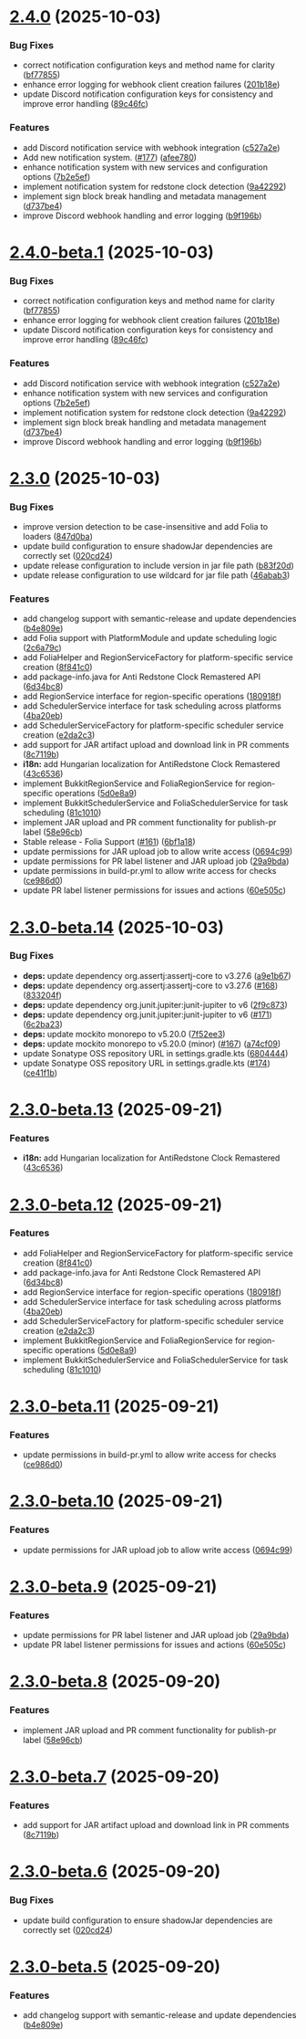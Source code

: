 # [2.4.0](https://github.com/OneLiteFeatherNET/AntiRedstoneClock-Remastered/compare/v2.3.0...v2.4.0) (2025-10-03)


### Bug Fixes

* correct notification configuration keys and method name for clarity ([bf77855](https://github.com/OneLiteFeatherNET/AntiRedstoneClock-Remastered/commit/bf77855b6cc963b100a8cb9b86f98c182daab4ef))
* enhance error logging for webhook client creation failures ([201b18e](https://github.com/OneLiteFeatherNET/AntiRedstoneClock-Remastered/commit/201b18e9d86e657b2dc9da0e1a5f6723236607fa))
* update Discord notification configuration keys for consistency and improve error handling ([89c46fc](https://github.com/OneLiteFeatherNET/AntiRedstoneClock-Remastered/commit/89c46fccbe699614fcae5aac05348af1d721c8c1))


### Features

* add Discord notification service with webhook integration ([c527a2e](https://github.com/OneLiteFeatherNET/AntiRedstoneClock-Remastered/commit/c527a2e9b24da2e9ff83af853802021a2b6e6401))
* Add new notification system. ([#177](https://github.com/OneLiteFeatherNET/AntiRedstoneClock-Remastered/issues/177)) ([afee780](https://github.com/OneLiteFeatherNET/AntiRedstoneClock-Remastered/commit/afee780e9bf2c2c7ee7d3ad03fa7e2005a4ac3da))
* enhance notification system with new services and configuration options ([7b2e5ef](https://github.com/OneLiteFeatherNET/AntiRedstoneClock-Remastered/commit/7b2e5efb46dca0a3dc2bff98342b6c0e27e69425))
* implement notification system for redstone clock detection ([9a42292](https://github.com/OneLiteFeatherNET/AntiRedstoneClock-Remastered/commit/9a422921687670fa53af6365fe9498d1f0f1d99a))
* implement sign block break handling and metadata management ([d737be4](https://github.com/OneLiteFeatherNET/AntiRedstoneClock-Remastered/commit/d737be4be32760383b588ffd6bb9736c2b54a41a))
* improve Discord webhook handling and error logging ([b9f196b](https://github.com/OneLiteFeatherNET/AntiRedstoneClock-Remastered/commit/b9f196b8bb839f96e7d3b805710150136b7f5497))

# [2.4.0-beta.1](https://github.com/OneLiteFeatherNET/AntiRedstoneClock-Remastered/compare/v2.3.0...v2.4.0-beta.1) (2025-10-03)


### Bug Fixes

* correct notification configuration keys and method name for clarity ([bf77855](https://github.com/OneLiteFeatherNET/AntiRedstoneClock-Remastered/commit/bf77855b6cc963b100a8cb9b86f98c182daab4ef))
* enhance error logging for webhook client creation failures ([201b18e](https://github.com/OneLiteFeatherNET/AntiRedstoneClock-Remastered/commit/201b18e9d86e657b2dc9da0e1a5f6723236607fa))
* update Discord notification configuration keys for consistency and improve error handling ([89c46fc](https://github.com/OneLiteFeatherNET/AntiRedstoneClock-Remastered/commit/89c46fccbe699614fcae5aac05348af1d721c8c1))


### Features

* add Discord notification service with webhook integration ([c527a2e](https://github.com/OneLiteFeatherNET/AntiRedstoneClock-Remastered/commit/c527a2e9b24da2e9ff83af853802021a2b6e6401))
* enhance notification system with new services and configuration options ([7b2e5ef](https://github.com/OneLiteFeatherNET/AntiRedstoneClock-Remastered/commit/7b2e5efb46dca0a3dc2bff98342b6c0e27e69425))
* implement notification system for redstone clock detection ([9a42292](https://github.com/OneLiteFeatherNET/AntiRedstoneClock-Remastered/commit/9a422921687670fa53af6365fe9498d1f0f1d99a))
* implement sign block break handling and metadata management ([d737be4](https://github.com/OneLiteFeatherNET/AntiRedstoneClock-Remastered/commit/d737be4be32760383b588ffd6bb9736c2b54a41a))
* improve Discord webhook handling and error logging ([b9f196b](https://github.com/OneLiteFeatherNET/AntiRedstoneClock-Remastered/commit/b9f196b8bb839f96e7d3b805710150136b7f5497))

# [2.3.0](https://github.com/OneLiteFeatherNET/AntiRedstoneClock-Remastered/compare/v2.2.8...v2.3.0) (2025-10-03)


### Bug Fixes

* improve version detection to be case-insensitive and add Folia to loaders ([847d0ba](https://github.com/OneLiteFeatherNET/AntiRedstoneClock-Remastered/commit/847d0bae03ba487d402aaa8d68beb833345821bd))
* update build configuration to ensure shadowJar dependencies are correctly set ([020cd24](https://github.com/OneLiteFeatherNET/AntiRedstoneClock-Remastered/commit/020cd24b9a441c3ec7f38b72c58fd4da3787230e))
* update release configuration to include version in jar file path ([b83f20d](https://github.com/OneLiteFeatherNET/AntiRedstoneClock-Remastered/commit/b83f20dd80f9c9ca64851600672eb12cff567127))
* update release configuration to use wildcard for jar file path ([46abab3](https://github.com/OneLiteFeatherNET/AntiRedstoneClock-Remastered/commit/46abab32b0d090f08659d028ba3c5b7f94b957c1))


### Features

* add changelog support with semantic-release and update dependencies ([b4e809e](https://github.com/OneLiteFeatherNET/AntiRedstoneClock-Remastered/commit/b4e809e99364cf1c88262caba6ced6d6f1047102))
* add Folia support with PlatformModule and update scheduling logic ([2c6a79c](https://github.com/OneLiteFeatherNET/AntiRedstoneClock-Remastered/commit/2c6a79c67e6b405f408eb6ad84eea4c977016642))
* add FoliaHelper and RegionServiceFactory for platform-specific service creation ([8f841c0](https://github.com/OneLiteFeatherNET/AntiRedstoneClock-Remastered/commit/8f841c07c9b6797a62eba8fffc4978199cf7f223))
* add package-info.java for Anti Redstone Clock Remastered API ([6d34bc8](https://github.com/OneLiteFeatherNET/AntiRedstoneClock-Remastered/commit/6d34bc8fdf45ac3c2106ed80721360fc24bff6c6))
* add RegionService interface for region-specific operations ([180918f](https://github.com/OneLiteFeatherNET/AntiRedstoneClock-Remastered/commit/180918f7d70a22077cdcd311d66de5fe8501e961))
* add SchedulerService interface for task scheduling across platforms ([4ba20eb](https://github.com/OneLiteFeatherNET/AntiRedstoneClock-Remastered/commit/4ba20eb3b7931bbf1015736d3651a9c44f79ef6f))
* add SchedulerServiceFactory for platform-specific scheduler service creation ([e2da2c3](https://github.com/OneLiteFeatherNET/AntiRedstoneClock-Remastered/commit/e2da2c39fc94355b76386e987883756936bdb45d))
* add support for JAR artifact upload and download link in PR comments ([8c7119b](https://github.com/OneLiteFeatherNET/AntiRedstoneClock-Remastered/commit/8c7119b0c4f31db9ade3ae7005a285735dfacbd7))
* **i18n:** add Hungarian localization for AntiRedstone Clock Remastered ([43c6536](https://github.com/OneLiteFeatherNET/AntiRedstoneClock-Remastered/commit/43c6536ad19869ca672d49e61355ee013f3eac55))
* implement BukkitRegionService and FoliaRegionService for region-specific operations ([5d0e8a9](https://github.com/OneLiteFeatherNET/AntiRedstoneClock-Remastered/commit/5d0e8a9210b4a67d6c31e6a898482ab1b5cd5523))
* implement BukkitSchedulerService and FoliaSchedulerService for task scheduling ([81c1010](https://github.com/OneLiteFeatherNET/AntiRedstoneClock-Remastered/commit/81c1010d67beffb55276e4ff135d3a39f6bcf901))
* implement JAR upload and PR comment functionality for publish-pr label ([58e96cb](https://github.com/OneLiteFeatherNET/AntiRedstoneClock-Remastered/commit/58e96cbaddb688ad4f0b795b2a7202ed8332090d))
* Stable release - Folia Support  ([#161](https://github.com/OneLiteFeatherNET/AntiRedstoneClock-Remastered/issues/161)) ([6bf1a18](https://github.com/OneLiteFeatherNET/AntiRedstoneClock-Remastered/commit/6bf1a18da232d1a4a59758478ef940a24a807e74))
* update permissions for JAR upload job to allow write access ([0694c99](https://github.com/OneLiteFeatherNET/AntiRedstoneClock-Remastered/commit/0694c99ca6e237d027275576eddd954ffcc622eb))
* update permissions for PR label listener and JAR upload job ([29a9bda](https://github.com/OneLiteFeatherNET/AntiRedstoneClock-Remastered/commit/29a9bda16a9a418542d15b9ea2d15580c8312edd))
* update permissions in build-pr.yml to allow write access for checks ([ce986d0](https://github.com/OneLiteFeatherNET/AntiRedstoneClock-Remastered/commit/ce986d0acb4795dc3e8029c7a77bb6e8d22ed495))
* update PR label listener permissions for issues and actions ([60e505c](https://github.com/OneLiteFeatherNET/AntiRedstoneClock-Remastered/commit/60e505c24462260cbfbc0169a25c90d0893421c5))

# [2.3.0-beta.14](https://github.com/OneLiteFeatherNET/AntiRedstoneClock-Remastered/compare/v2.3.0-beta.13...v2.3.0-beta.14) (2025-10-03)


### Bug Fixes

* **deps:** update dependency org.assertj:assertj-core to v3.27.6 ([a9e1b67](https://github.com/OneLiteFeatherNET/AntiRedstoneClock-Remastered/commit/a9e1b677475e7d18b6a82e8fa98d3557ca139f84))
* **deps:** update dependency org.assertj:assertj-core to v3.27.6 ([#168](https://github.com/OneLiteFeatherNET/AntiRedstoneClock-Remastered/issues/168)) ([833204f](https://github.com/OneLiteFeatherNET/AntiRedstoneClock-Remastered/commit/833204fac237a75fae92e07c8e14c86a4fa3d2e3))
* **deps:** update dependency org.junit.jupiter:junit-jupiter to v6 ([2f9c873](https://github.com/OneLiteFeatherNET/AntiRedstoneClock-Remastered/commit/2f9c873a3bc9318974ebd1ece5aa04e5891f9b2f))
* **deps:** update dependency org.junit.jupiter:junit-jupiter to v6 ([#171](https://github.com/OneLiteFeatherNET/AntiRedstoneClock-Remastered/issues/171)) ([6c2ba23](https://github.com/OneLiteFeatherNET/AntiRedstoneClock-Remastered/commit/6c2ba2341f306f30905208dd2aee359bdb7f709b))
* **deps:** update mockito monorepo to v5.20.0 ([7f52ee3](https://github.com/OneLiteFeatherNET/AntiRedstoneClock-Remastered/commit/7f52ee38fdae64ffd71ccaac23d6d904fc7813c5))
* **deps:** update mockito monorepo to v5.20.0 (minor) ([#167](https://github.com/OneLiteFeatherNET/AntiRedstoneClock-Remastered/issues/167)) ([a74cf09](https://github.com/OneLiteFeatherNET/AntiRedstoneClock-Remastered/commit/a74cf0931d2734f4f2988c8dd3f031083cb61a48))
* update Sonatype OSS repository URL in settings.gradle.kts ([6804444](https://github.com/OneLiteFeatherNET/AntiRedstoneClock-Remastered/commit/68044448ade05e8cb6c0c98067d47e6c6eb1313f))
* update Sonatype OSS repository URL in settings.gradle.kts ([#174](https://github.com/OneLiteFeatherNET/AntiRedstoneClock-Remastered/issues/174)) ([ce41f1b](https://github.com/OneLiteFeatherNET/AntiRedstoneClock-Remastered/commit/ce41f1b37765166c4bfadfcafdacafeb4228dbe6))

# [2.3.0-beta.13](https://github.com/OneLiteFeatherNET/AntiRedstoneClock-Remastered/compare/v2.3.0-beta.12...v2.3.0-beta.13) (2025-09-21)


### Features

* **i18n:** add Hungarian localization for AntiRedstone Clock Remastered ([43c6536](https://github.com/OneLiteFeatherNET/AntiRedstoneClock-Remastered/commit/43c6536ad19869ca672d49e61355ee013f3eac55))

# [2.3.0-beta.12](https://github.com/OneLiteFeatherNET/AntiRedstoneClock-Remastered/compare/v2.3.0-beta.11...v2.3.0-beta.12) (2025-09-21)


### Features

* add FoliaHelper and RegionServiceFactory for platform-specific service creation ([8f841c0](https://github.com/OneLiteFeatherNET/AntiRedstoneClock-Remastered/commit/8f841c07c9b6797a62eba8fffc4978199cf7f223))
* add package-info.java for Anti Redstone Clock Remastered API ([6d34bc8](https://github.com/OneLiteFeatherNET/AntiRedstoneClock-Remastered/commit/6d34bc8fdf45ac3c2106ed80721360fc24bff6c6))
* add RegionService interface for region-specific operations ([180918f](https://github.com/OneLiteFeatherNET/AntiRedstoneClock-Remastered/commit/180918f7d70a22077cdcd311d66de5fe8501e961))
* add SchedulerService interface for task scheduling across platforms ([4ba20eb](https://github.com/OneLiteFeatherNET/AntiRedstoneClock-Remastered/commit/4ba20eb3b7931bbf1015736d3651a9c44f79ef6f))
* add SchedulerServiceFactory for platform-specific scheduler service creation ([e2da2c3](https://github.com/OneLiteFeatherNET/AntiRedstoneClock-Remastered/commit/e2da2c39fc94355b76386e987883756936bdb45d))
* implement BukkitRegionService and FoliaRegionService for region-specific operations ([5d0e8a9](https://github.com/OneLiteFeatherNET/AntiRedstoneClock-Remastered/commit/5d0e8a9210b4a67d6c31e6a898482ab1b5cd5523))
* implement BukkitSchedulerService and FoliaSchedulerService for task scheduling ([81c1010](https://github.com/OneLiteFeatherNET/AntiRedstoneClock-Remastered/commit/81c1010d67beffb55276e4ff135d3a39f6bcf901))

# [2.3.0-beta.11](https://github.com/OneLiteFeatherNET/AntiRedstoneClock-Remastered/compare/v2.3.0-beta.10...v2.3.0-beta.11) (2025-09-21)


### Features

* update permissions in build-pr.yml to allow write access for checks ([ce986d0](https://github.com/OneLiteFeatherNET/AntiRedstoneClock-Remastered/commit/ce986d0acb4795dc3e8029c7a77bb6e8d22ed495))

# [2.3.0-beta.10](https://github.com/OneLiteFeatherNET/AntiRedstoneClock-Remastered/compare/v2.3.0-beta.9...v2.3.0-beta.10) (2025-09-21)


### Features

* update permissions for JAR upload job to allow write access ([0694c99](https://github.com/OneLiteFeatherNET/AntiRedstoneClock-Remastered/commit/0694c99ca6e237d027275576eddd954ffcc622eb))

# [2.3.0-beta.9](https://github.com/OneLiteFeatherNET/AntiRedstoneClock-Remastered/compare/v2.3.0-beta.8...v2.3.0-beta.9) (2025-09-21)


### Features

* update permissions for PR label listener and JAR upload job ([29a9bda](https://github.com/OneLiteFeatherNET/AntiRedstoneClock-Remastered/commit/29a9bda16a9a418542d15b9ea2d15580c8312edd))
* update PR label listener permissions for issues and actions ([60e505c](https://github.com/OneLiteFeatherNET/AntiRedstoneClock-Remastered/commit/60e505c24462260cbfbc0169a25c90d0893421c5))

# [2.3.0-beta.8](https://github.com/OneLiteFeatherNET/AntiRedstoneClock-Remastered/compare/v2.3.0-beta.7...v2.3.0-beta.8) (2025-09-20)


### Features

* implement JAR upload and PR comment functionality for publish-pr label ([58e96cb](https://github.com/OneLiteFeatherNET/AntiRedstoneClock-Remastered/commit/58e96cbaddb688ad4f0b795b2a7202ed8332090d))

# [2.3.0-beta.7](https://github.com/OneLiteFeatherNET/AntiRedstoneClock-Remastered/compare/v2.3.0-beta.6...v2.3.0-beta.7) (2025-09-20)


### Features

* add support for JAR artifact upload and download link in PR comments ([8c7119b](https://github.com/OneLiteFeatherNET/AntiRedstoneClock-Remastered/commit/8c7119b0c4f31db9ade3ae7005a285735dfacbd7))

# [2.3.0-beta.6](https://github.com/OneLiteFeatherNET/AntiRedstoneClock-Remastered/compare/v2.3.0-beta.5...v2.3.0-beta.6) (2025-09-20)


### Bug Fixes

* update build configuration to ensure shadowJar dependencies are correctly set ([020cd24](https://github.com/OneLiteFeatherNET/AntiRedstoneClock-Remastered/commit/020cd24b9a441c3ec7f38b72c58fd4da3787230e))

# [2.3.0-beta.5](https://github.com/OneLiteFeatherNET/AntiRedstoneClock-Remastered/compare/v2.3.0-beta.4...v2.3.0-beta.5) (2025-09-20)


### Features

* add changelog support with semantic-release and update dependencies ([b4e809e](https://github.com/OneLiteFeatherNET/AntiRedstoneClock-Remastered/commit/b4e809e99364cf1c88262caba6ced6d6f1047102))
